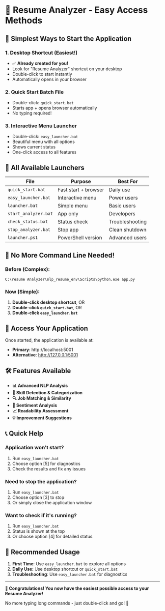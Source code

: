# 🚀 Resume Analyzer - Easy Access Methods

## 🎯 Simplest Ways to Start the Application

### 1. **Desktop Shortcut** (Easiest!)

- ✅ **Already created for you!**
- Look for "Resume Analyzer" shortcut on your desktop
- Double-click to start instantly
- Automatically opens in your browser

### 2. **Quick Start Batch File**

- Double-click: `quick_start.bat`
- Starts app + opens browser automatically
- No typing required!

### 3. **Interactive Menu Launcher**

- Double-click: `easy_launcher.bat`
- Beautiful menu with all options
- Shows current status
- One-click access to all features

## 🔧 All Available Launchers

| File                 | Purpose              | Best For        |
| -------------------- | -------------------- | --------------- |
| `quick_start.bat`    | Fast start + browser | Daily use       |
| `easy_launcher.bat`  | Interactive menu     | Power users     |
| `launcher.bat`       | Simple menu          | Basic users     |
| `start_analyzer.bat` | App only             | Developers      |
| `check_status.bat`   | Status check         | Troubleshooting |
| `stop_analyzer.bat`  | Stop app             | Clean shutdown  |
| `launcher.ps1`       | PowerShell version   | Advanced users  |

## 📱 No More Command Line Needed!

### Before (Complex):

```
C:\resume Analyzer\nlp_resume_env\Scripts\python.exe app.py
```

### Now (Simple):

1. **Double-click desktop shortcut**, OR
2. **Double-click `quick_start.bat`**, OR
3. **Double-click `easy_launcher.bat`**

## 🎉 Access Your Application

Once started, the application is available at:

- **Primary**: http://localhost:5001
- **Alternative**: http://127.0.0.1:5001

## 🛠️ Features Available

- **📊 Advanced NLP Analysis**
- **🎯 Skill Detection & Categorization**
- **🔍 Job Matching & Similarity**
- **💭 Sentiment Analysis**
- **📈 Readability Assessment**
- **💡 Improvement Suggestions**

## 📞 Quick Help

### Application won't start?

1. Run `easy_launcher.bat`
2. Choose option [5] for diagnostics
3. Check the results and fix any issues

### Need to stop the application?

1. Run `easy_launcher.bat`
2. Choose option [3] to stop
3. Or simply close the application window

### Want to check if it's running?

1. Run `easy_launcher.bat`
2. Status is shown at the top
3. Or choose option [4] for detailed status

## 🎯 Recommended Usage

1. **First Time**: Use `easy_launcher.bat` to explore all options
2. **Daily Use**: Use desktop shortcut or `quick_start.bat`
3. **Troubleshooting**: Use `easy_launcher.bat` for diagnostics

---

**🎉 Congratulations! You now have the easiest possible access to your Resume Analyzer!**

No more typing long commands - just double-click and go! 🚀
